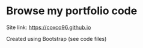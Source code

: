 # Browse my portfolio code

Site link: https://coxco96.github.io

Created using Bootstrap (see code files)
